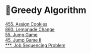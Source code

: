 # 🚀Greedy Algorithm
<a href="https://github.com/Shubx10/algorithms/blob/main/Greedy/455.%20AssignCookies.cpp">455. Assign Cookies</a><br>
<a href="https://github.com/Shubx10/algorithms/blob/main/Greedy/860.%20LemonadeChange.cpp">860. Lemonade Change</a><br>
<a href="https://github.com/Shubx10/algorithms/blob/main/Greedy/55.%20JumpGame.cpp">55. Jump Game</a><br>
<a href="https://github.com/Shubx10/algorithms/blob/main/Greedy/45.%20JumpGameII.cpp">45. Jump Game II</a><br>
<a href="https://github.com/Shubx10/algorithms/blob/main/Greedy/***.%20JobSequencingProblem.cpp">***. Job Sequencing Problem</a><br>
